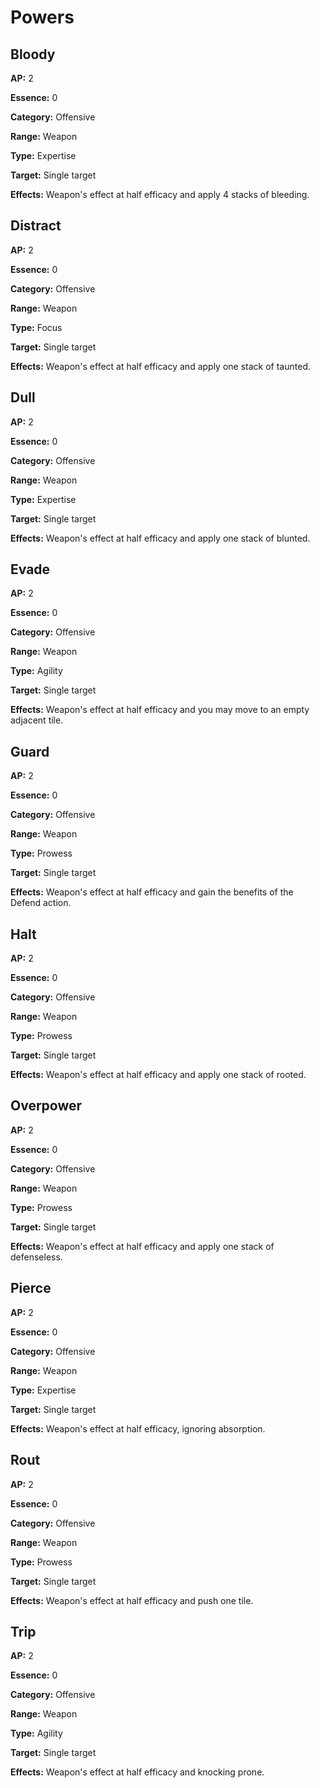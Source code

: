 # Powers

## Bloody

**AP:** 2

**Essence:** 0

**Category:** Offensive

**Range:** Weapon

**Type:** Expertise

**Target:** Single target

**Effects:** Weapon's effect at half efficacy and apply 4 stacks of bleeding.

## Distract

**AP:** 2

**Essence:** 0

**Category:** Offensive

**Range:** Weapon

**Type:** Focus

**Target:** Single target

**Effects:** Weapon's effect at half efficacy and apply one stack of taunted.

## Dull

**AP:** 2

**Essence:** 0

**Category:** Offensive

**Range:** Weapon

**Type:** Expertise

**Target:** Single target

**Effects:** Weapon's effect at half efficacy and apply one stack of blunted.

## Evade

**AP:** 2

**Essence:** 0

**Category:** Offensive

**Range:** Weapon

**Type:** Agility

**Target:** Single target

**Effects:** Weapon's effect at half efficacy and you may move to an empty adjacent tile.

## Guard

**AP:** 2

**Essence:** 0

**Category:** Offensive

**Range:** Weapon

**Type:** Prowess

**Target:** Single target

**Effects:** Weapon's effect at half efficacy and gain the benefits of the Defend action.

## Halt

**AP:** 2

**Essence:** 0

**Category:** Offensive

**Range:** Weapon

**Type:** Prowess

**Target:** Single target

**Effects:** Weapon's effect at half efficacy and apply one stack of rooted.

## Overpower

**AP:** 2

**Essence:** 0

**Category:** Offensive

**Range:** Weapon

**Type:** Prowess

**Target:** Single target

**Effects:** Weapon's effect at half efficacy and apply one stack of defenseless.

## Pierce

**AP:** 2

**Essence:** 0

**Category:** Offensive

**Range:** Weapon

**Type:** Expertise

**Target:** Single target

**Effects:** Weapon's effect at half efficacy, ignoring absorption.

## Rout

**AP:** 2

**Essence:** 0

**Category:** Offensive

**Range:** Weapon

**Type:** Prowess

**Target:** Single target

**Effects:** Weapon's effect at half efficacy and push one tile.

## Trip

**AP:** 2

**Essence:** 0

**Category:** Offensive

**Range:** Weapon

**Type:** Agility

**Target:** Single target

**Effects:** Weapon's effect at half efficacy and knocking prone.
